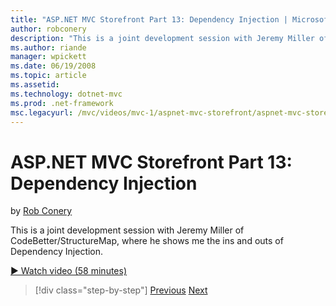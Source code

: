 ```yaml
---
title: "ASP.NET MVC Storefront Part 13: Dependency Injection | Microsoft Docs"
author: robconery
description: "This is a joint development session with Jeremy Miller of CodeBetter/StructureMap, where he shows me the ins and outs of Dependency Injection."
ms.author: riande
manager: wpickett
ms.date: 06/19/2008
ms.topic: article
ms.assetid: 
ms.technology: dotnet-mvc
ms.prod: .net-framework
msc.legacyurl: /mvc/videos/mvc-1/aspnet-mvc-storefront/aspnet-mvc-storefront-part-13-dependency-injection
---
```

ASP.NET MVC Storefront Part 13: Dependency Injection
====================
by [Rob Conery](https://github.com/robconery)

This is a joint development session with Jeremy Miller of CodeBetter/StructureMap, where he shows me the ins and outs of Dependency Injection.

[&#9654; Watch video (58 minutes)](https://channel9.msdn.com/Blogs/ASP-NET-Site-Videos/aspnet-mvc-storefront-part-13-dependency-injection)

>[!div class="step-by-step"] [Previous](aspnet-mvc-storefront-part-12-mocking.md) [Next](aspnet-mvc-storefront-part-14-rich-client-interaction.md)